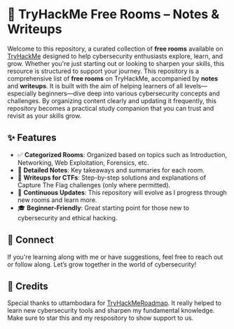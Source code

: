 # 🔐 TryHackMe Free Rooms – Notes & Writeups

Welcome to this repository, a curated collection of **free rooms** available on [TryHackMe](https://tryhackme.com/) designed to help cybersecurity enthusiasts explore, learn, and grow. Whether you're just starting out or looking to sharpen your skills, this resource is structured to support your journey.
This repository is a comprehensive list of **free rooms** on TryHackMe, accompanied by **notes** and **writeups**. It is built with the aim of helping learners of all levels—especially beginners—dive deep into various cybersecurity concepts and challenges.
By organizing content clearly and updating it frequently, this repository becomes a practical study companion that you can trust and revisit as your skills grow.

## ✨ Features

- ✅ **Categorized Rooms**: Organized based on topics such as Introduction, Networking, Web Exploitation, Forensics, etc.
- 📝 **Detailed Notes**: Key takeaways and summaries for each room.
- 🧠 **Writeups for CTFs**: Step-by-step solutions and explanations of Capture The Flag challenges (only where permitted).
- 🔄 **Continuous Updates**: This repository will evolve as I progress through new rooms and learn more.
- 🎓 **Beginner-Friendly**: Great starting point for those new to cybersecurity and ethical hacking.

## 📧 Connect
If you're learning along with me or have suggestions, feel free to reach out or follow along. Let’s grow together in the world of cybersecurity!

## 🙌 Credits

Special thanks to uttambodara for [TryHackMeRoadmap](https://github.com/uttambodara/TryHackMeRoadmap.git). It really helped to learn new cybersecurity tools and sharpen my fundamental knowledge. Make sure to star this and my respository to show support to us.
